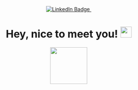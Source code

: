 <div id="header" align="center">
  <div id="badges">
  <a href="https://www.linkedin.com/in/aline-bora-kloppert/">
    <img src="https://img.shields.io/badge/LinkedIn-blue?style=for-the-badge&logo=linkedin&logoColor=white" alt="LinkedIn Badge"/>
  </a>
    <img src="https://komarev.com/ghpvc/?username=alineborak&style=flat-square&color=blue" alt=""/>
    <h1>
  Hey, nice to meet you!
  <img src="https://media.giphy.com/media/hvRJCLFzcasrR4ia7z/giphy.gif" width="30px"/>
</h1>
</div>
  <img src="https://media.giphy.com/media/xsE65jaPsUKUo/giphy.gif" width="100"/>
</div>

